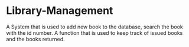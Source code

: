 # Library-Management
A System that is used to add new book to the database, search the book with the id number. A function that is used to keep track of issued books and the books returned.
